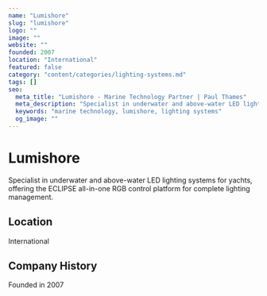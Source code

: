 ```yaml
---
name: "Lumishore"
slug: "lumishore"
logo: ""
image: ""
website: ""
founded: 2007
location: "International"
featured: false
category: "content/categories/lighting-systems.md"
tags: []
seo:
  meta_title: "Lumishore - Marine Technology Partner | Paul Thames"
  meta_description: "Specialist in underwater and above-water LED lighting systems for yachts, offering the ECLIPSE all-in-one RGB control platform for complete lighting m"
  keywords: "marine technology, lumishore, lighting systems"
  og_image: ""
---
```


# Lumishore

Specialist in underwater and above-water LED lighting systems for yachts, offering the ECLIPSE all-in-one RGB control platform for complete lighting management.



## Location

International

## Company History

Founded in 2007
